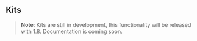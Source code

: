 ## Kits

> **Note**: Kits are still in development, this functionality will be released with 1.8. Documentation is coming soon.
